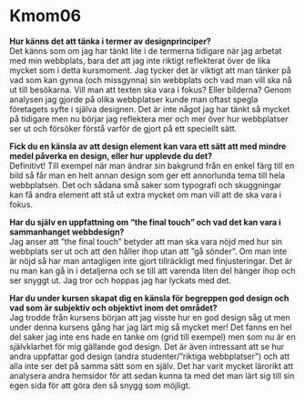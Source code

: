 Kmom06
===============================

**Hur känns det att tänka i termer av designprinciper?**  
Det känns som om jag har tänkt lite i de termerna tidigare när jag arbetat med min webbplats,
bara det att jag inte riktigt reflekterat över de lika mycket som i detta kursmoment. Jag tycker
det är viktigt att man tänker på vad som kan gynna (och missgynna) sin webbplats och vad man
vill ska nå ut till besökarna. Vill man att texten ska vara i fokus? Eller bilderna? Genom analysen
jag gjorde på olika webbplatser kunde man oftast spegla företagets syfte i själva designen. Det är
inte något jag har tänkt så mycket på tidigare men nu börjar jag reflektera mer och mer över hur
webbplatser ser ut och försöker förstå varför de gjort på ett speciellt sätt.

**Fick du en känsla av att design element kan vara ett sätt att med mindre medel påverka en design,
eller hur upplevde du det?**  
Definitivt! Till exempel när man ändrar sin bakgrund från en enkel färg till en bild så får man
en helt annan design som ger ett annorlunda tema till hela webbplatsen. Det och sådana små saker
som typografi och skuggningar kan få andra element att stå ut extra mycket om man vill att de ska vara i fokus.

**Har du själv en uppfattning om “the final touch” och vad det kan vara i sammanhanget webbdesign?**  
Jag anser att ”the final touch” betyder att man ska vara nöjd med hur sin webbplats ser ut och att
den håller ihop utan att ”gå sönder”. Om man inte är nöjd så har man antagligen inte gjort tillräckligt
med finjusteringar. Det är nu man kan gå in i detaljerna och se till att varenda liten del hänger ihop
och ser snyggt ut. Jag tror och hoppas jag har lyckats med det.

**Har du under kursen skapat dig en känsla för begreppen god design och vad som är subjektiv och objektivt inom det området?**  
Jag trodde från kursens början att jag visste hur en god design såg ut men under denna kursens gång har jag lärt
mig så mycket mer! Det fanns en hel del saker jag inte ens hade en tanke om (grid till exempel) men som nu är
en självklarhet för mig gällande god design. Det är även intressant att se hur andra uppfattar god design
(andra studenter/”riktiga webbplatser”) och att alla inte ser det på samma sätt som en själv. Det har varit
mycket lärorikt att analysera andra hemsidor för att sedan kunna ta med det man lärt sig till sin egen sida för att göra den så snygg som möjligt.

